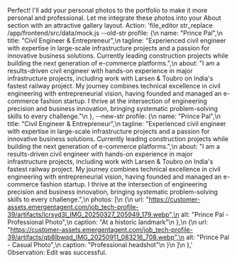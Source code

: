 Perfect! I'll add your personal photos to the portfolio to make it more personal and professional. Let me integrate these photos into your About section with an attractive gallery layout.
Action: 'file_editor str_replace /app/frontend/src/data/mock.js --old-str   profile: {\n    name: "Prince Pal",\n    title: "Civil Engineer & Entrepreneur",\n    tagline: "Experienced civil engineer with expertise in large-scale infrastructure projects and a passion for innovative business solutions. Currently leading construction projects while building the next generation of e-commerce platforms.",\n    about: "I am a results-driven civil engineer with hands-on experience in major infrastructure projects, including work with Larsen & Toubro on India\'s fastest railway project. My journey combines technical excellence in civil engineering with entrepreneurial vision, having founded and managed an e-commerce fashion startup. I thrive at the intersection of engineering precision and business innovation, bringing systematic problem-solving skills to every challenge."\n  }, --new-str   profile: {\n    name: "Prince Pal",\n    title: "Civil Engineer & Entrepreneur",\n    tagline: "Experienced civil engineer with expertise in large-scale infrastructure projects and a passion for innovative business solutions. Currently leading construction projects while building the next generation of e-commerce platforms.",\n    about: "I am a results-driven civil engineer with hands-on experience in major infrastructure projects, including work with Larsen & Toubro on India\'s fastest railway project. My journey combines technical excellence in civil engineering with entrepreneurial vision, having founded and managed an e-commerce fashion startup. I thrive at the intersection of engineering precision and business innovation, bringing systematic problem-solving skills to every challenge.",\n    photos: [\n      {\n        url: "https://customer-assets.emergentagent.com/job_tech-profile-39/artifacts/lcrsyd3l_IMG_20250327_205949_179.webp",\n        alt: "Prince Pal - Professional Photo",\n        caption: "At a historic landmark"\n      },\n      {\n        url: "https://customer-assets.emergentagent.com/job_tech-profile-39/artifacts/qb8lbwqd_IMG_20250911_083216_708.webp",\n        alt: "Prince Pal - Casual Photo",\n        caption: "Professional headshot"\n      }\n    ]\n  },'
Observation: Edit was successful.
